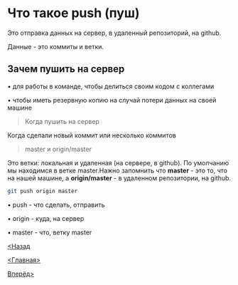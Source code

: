 # Что такое push (пуш)

Это отправка данных на сервер, в удаленный репозиторий, на github.

Данные - это коммиты и ветки.

## Зачем пушить на сервер

• для работы в команде, чтобы делиться своим кодом с коллегами

• чтобы иметь резервную копию на случай потери данных на своей
машине

>Когда пушить на сервер

Когда сделали новый коммит или несколько коммитов

>master и origin/master

Это ветки: локальная и удаленная (на сервере, в github). По умолчанию мы находимся в ветке master.Нажно запомнить что **master** - это то, что на нашей машине, а **origin/master** - в удаленном репозитории, на github.

```bash
git push origin master
```

• push - что сделать, отправить

• origin - куда, на сервер

• master - что, ветку master

[<Назад](./../Pages/commit.md)

[<Главная>](./../readme.md)

[Вперёд>](./Pages/../pull.md)
